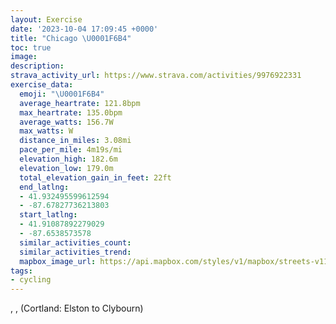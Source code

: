 ```yaml
---
layout: Exercise
date: '2023-10-04 17:09:45 +0000'
title: "Chicago \U0001F6B4"
toc: true
image:
description:
strava_activity_url: https://www.strava.com/activities/9976922331
exercise_data:
  emoji: "\U0001F6B4"
  average_heartrate: 121.8bpm
  max_heartrate: 135.0bpm
  average_watts: 156.7W
  max_watts: W
  distance_in_miles: 3.08mi
  pace_per_mile: 4m19s/mi
  elevation_high: 182.6m
  elevation_low: 179.0m
  total_elevation_gain_in_feet: 22ft
  end_latlng:
  - 41.932495599612594
  - -87.67827736213803
  start_latlng:
  - 41.91087892279029
  - -87.6538573578
  similar_activities_count:
  similar_activities_trend:
  mapbox_image_url: https://api.mapbox.com/styles/v1/mapbox/streets-v11/static/path-5+787af2-1.0(uux~Fvm_vODtTFfBFnP%40pABZKdBAt%40%40tBF~C%40rCArAGXEDMBy%40GoBB%5DBsBAu%40BMACAX%3FWADPRIUEeAD_AJ%7DEHiC%40gAFs%40Ci%40GGCYg%40Q%5DMcAq%40uH%7D%40qGIaAEgPC_CGmB%40%7DGCUCSGIE%3FcBzCwB~CmFnIwFjIsBfD_KvOgErGmB~CqAlBwEpHeA%7CAsDzFi%40r%40mAtAgD%60EuBjC%7DKvM),pin-s-s+e5b22e(-87.65676,41.91083),pin-s-f+89ae00(-87.67727999999997,41.93160999999999)/auto/800x800?access_token=pk.eyJ1Ijoiam9zaGJlY2ttYW4iLCJhIjoiY205eWR2aDd1MWZ6djJrbXc4a3M0bWZleiJ9.XiG9OWkNcZk2QzjJbxLB4A
tags:
- cycling
---
```




, ,  (Cortland: Elston to Clybourn)
